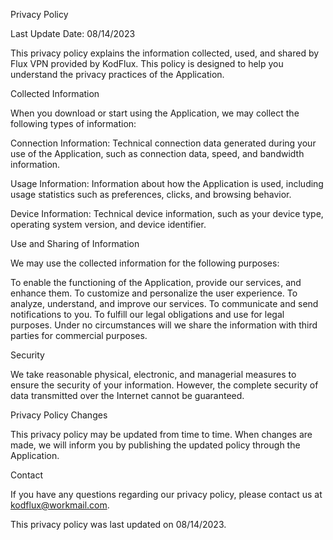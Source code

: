 Privacy Policy

Last Update Date: 08/14/2023

This privacy policy explains the information collected, used, and shared by Flux VPN provided by KodFlux. This policy is designed to help you understand the privacy practices of the Application.

Collected Information

When you download or start using the Application, we may collect the following types of information:

Connection Information: Technical connection data generated during your use of the Application, such as connection data, speed, and bandwidth information.

Usage Information: Information about how the Application is used, including usage statistics such as preferences, clicks, and browsing behavior.

Device Information: Technical device information, such as your device type, operating system version, and device identifier.

Use and Sharing of Information

We may use the collected information for the following purposes:

To enable the functioning of the Application, provide our services, and enhance them.
To customize and personalize the user experience.
To analyze, understand, and improve our services.
To communicate and send notifications to you.
To fulfill our legal obligations and use for legal purposes.
Under no circumstances will we share the information with third parties for commercial purposes.

Security

We take reasonable physical, electronic, and managerial measures to ensure the security of your information. However, the complete security of data transmitted over the Internet cannot be guaranteed.

Privacy Policy Changes

This privacy policy may be updated from time to time. When changes are made, we will inform you by publishing the updated policy through the Application.

Contact

If you have any questions regarding our privacy policy, please contact us at kodflux@workmail.com.

This privacy policy was last updated on 08/14/2023.
